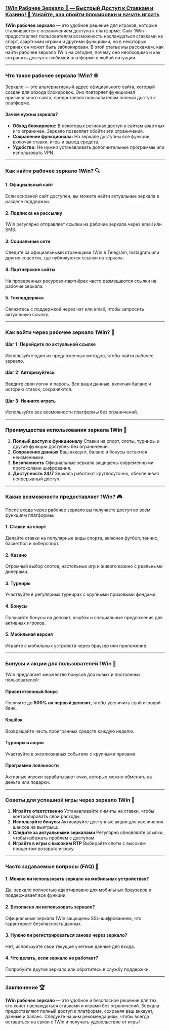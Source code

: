 ### [1Win Рабочее Зеркало 🌟 — Быстрый Доступ к Ставкам и Казино! 🎰 Узнайте, как обойти блокировки и начать играть](https://brandplay.link/9sD8CZLQ)

**1Win рабочее зеркало** — это удобное решение для игроков, которые сталкиваются с ограничением доступа к платформе. Сайт 1Win предоставляет пользователям возможность наслаждаться ставками на спорт, азартными играми и другими функциями, но в некоторых странах он может быть заблокирован. В этой статье мы расскажем, как найти рабочее зеркало 1Win на сегодня, почему оно необходимо и как сохранить доступ к любимой платформе в любой ситуации.

***

### Что такое рабочее зеркало 1Win? 🌐

Зеркало — это альтернативный адрес официального сайта, который создан для обхода блокировок. Оно повторяет функционал оригинального сайта, предоставляя пользователям полный доступ к платформе.

#### Зачем нужны зеркала?

* **Обход блокировок:** В некоторых регионах доступ к сайтам азартных игр ограничен. Зеркало позволяет обойти эти ограничения.
* **Сохранение функционала:** На зеркале доступны все функции, включая ставки, игры и вывод средств.
* **Удобство:** Не нужно устанавливать дополнительные программы или использовать VPN.

***

### Как найти рабочее зеркало 1Win? 🔍

#### 1. Официальный сайт

Если основной сайт доступен, вы можете найти актуальные зеркала в разделе поддержки.

#### 2. Подписка на рассылку

1Win регулярно отправляет ссылки на рабочие зеркала через email или SMS.

#### 3. Социальные сети

Следите за официальными страницами 1Win в Telegram, Instagram или других соцсетях, где публикуются ссылки на зеркала.

#### 4. Партнёрские сайты

На проверенных ресурсах-партнёрах часто размещаются ссылки на рабочие зеркала.

#### 5. Техподдержка

Свяжитесь с поддержкой через чат или email, чтобы запросить актуальную ссылку.

***

### Как войти через рабочее зеркало 1Win? 🚪

#### Шаг 1: Перейдите по актуальной ссылке

Используйте один из предложенных методов, чтобы найти рабочее зеркало.

#### Шаг 2: Авторизуйтесь

Введите свои логин и пароль. Все ваши данные, включая баланс и историю ставок, сохраняются.

#### Шаг 3: Начните играть

Используйте все возможности платформы без ограничений.

***

### Преимущества использования зеркала 1Win 🎯

1. **Полный доступ к функционалу**
   Ставки на спорт, слоты, турниры и другие функции доступны без ограничений.
2. **Сохранение данных**
   Ваш аккаунт, баланс и бонусы остаются неизменными.
3. **Безопасность**
   Официальные зеркала защищены современными протоколами шифрования.
4. **Доступность 24/7**
   Зеркала работают круглосуточно, обеспечивая непрерывный доступ.

***

### Какие возможности предоставляет 1Win? 🎮

После входа через рабочее зеркало вы получаете доступ ко всем функциям платформы:

#### 1. Ставки на спорт

Делайте ставки на популярные виды спорта, включая футбол, теннис, баскетбол и киберспорт.

#### 2. Казино

Огромный выбор слотов, настольных игр и живого казино с реальными дилерами.

#### 3. Турниры

Участвуйте в регулярных турнирах с крупными призовыми фондами.

#### 4. Бонусы

Получайте бонусы на депозит, кэшбэк и специальные предложения для активных игроков.

#### 5. Мобильная версия

Играйте с мобильных устройств через браузер или приложение.

***

### Бонусы и акции для пользователей 1Win 🎁

1Win предлагает множество бонусов для новых и постоянных пользователей:

#### Приветственный бонус

Получите до **500% на первый депозит**, чтобы увеличить свой игровой банк.

#### Кэшбэк

Возвращайте часть проигранных средств каждую неделю.

#### Турниры и акции

Участвуйте в эксклюзивных событиях с крупными призами.

#### Программа лояльности

Активные игроки зарабатывают очки, которые можно обменять на деньги или подарки.

***

### Советы для успешной игры через зеркало 1Win 🔑

1. **Играйте ответственно**
   Устанавливайте лимиты на ставки, чтобы контролировать свои расходы.
2. **Используйте бонусы**
   Активируйте доступные акции для увеличения шансов на выигрыш.
3. **Следите за актуальными зеркалами**
   Регулярно обновляйте ссылки, чтобы избежать проблем с доступом.
4. **Играйте в игры с высоким RTP**
   Выбирайте слоты с высоким процентом возврата игроку.

***

### Часто задаваемые вопросы (FAQ) 📝

#### 1. Можно ли использовать зеркало на мобильных устройствах?

Да, зеркало полностью адаптировано для мобильных браузеров и поддерживает все функции.

#### 2. Безопасно ли использовать зеркало?

Официальные зеркала 1Win защищены SSL-шифрованием, что гарантирует безопасность данных.

#### 3. Нужно ли регистрироваться заново через зеркало?

Нет, используйте свои текущие учетные данные для входа.

#### 4. Что делать, если зеркало не работает?

Попробуйте другое зеркало или обратитесь в службу поддержки.

***

### Заключение 🏆

**1Win рабочее зеркало** — это удобное и безопасное решение для тех, кто хочет наслаждаться ставками и играми без ограничений. Зеркала предоставляют полный доступ к платформе, сохраняя ваш аккаунт, данные и баланс. Следуйте нашим рекомендациям, чтобы всегда оставаться на связи с 1Win и получать удовольствие от игры!
